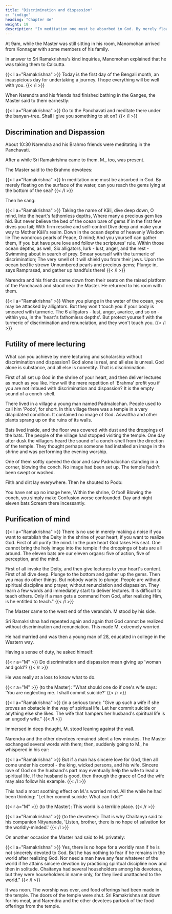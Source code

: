 ```yaml
---
title: "Discrimination and dispassion"
c: "indigo"
heading: "Chapter 4e"
weight: 19
description: "In meditation one must be absorbed in God. By merely floating on the surface of the water, can you reach the gems lying at the bottom of the sea?"
---
```



At 9am, while the Master was still sitting in his room, Manomohan arrived from Konnagar with some members of his family. 

In answer to Sri Ramakrishna's kind inquiries, Manomohan explained that he was taking them to Calcutta.

{{< l a="Ramakrishna" >}}
Today is the first day of the Bengali month, an inauspicious day for undertaking a journey. I hope everything will be well with you.
{{< /l >}}

When Narendra and his friends had finished bathing in the Ganges, the Master said to them earnestly: 

{{< l a="Ramakrishna" >}}
Go to the Panchavati and meditate there under the banyan-tree. Shall I give you something to sit on?
{{< /l >}}



## Discrimination and Dispassion

About 10:30 Narendra and his Brahmo friends were meditating in the Panchavati.

After a while Sri Ramakrishna came to them. M., too, was present.

The Master said to the Brahmo devotees: 

{{< l a="Ramakrishna" >}}
In meditation one must be absorbed in God. By merely floating on the surface of the water, can you reach the gems lying at the
bottom of the sea?
{{< /l >}}


Then he sang:

{{< l a="Ramakrishna" >}}
Taking the name of Kāli, dive deep down,
O mind, Into the heart's fathomless depths,
Where many a precious gem lies hid.
But never believe the bed of the ocean bare of gems
If in the first few dives you fail;
With firm resolve and self-control
Dive deep and make your way to Mother Kāli's realm.
Down in the ocean depths of heavenly Wisdom lie
The wondrous pearls of Peace, O mind;
And you yourself can gather them,
If you but have pure love and follow the scriptures' rule.
Within those ocean depths, as well,
Six alligators, lurk - lust, anger, and the rest -
Swimming about in search of prey.
Smear yourself with the turmeric of discrimination;
The very smell of it will shield you from their jaws.
Upon the ocean bed lie strewn
Unnumbered pearls and precious gems;
Plunge in, says Ramprasad, and gather up handfuls there!
{{< /l >}}


Narendra and his friends came down from their seats on the raised platform of the Panchavati and stood near the Master. He returned to his room with them. 

{{< l a="Ramakrishna" >}}
When you plunge in the water of the ocean, you may be attacked by alligators. But they won't touch you if your body is smeared with turmeric. The 6 alligators - lust, anger, avarice, and so on - within you, in the 'heart's fathomless depths'. But protect yourself with the turmeric of discrimination and renunciation, and they won't touch you.
{{< /l >}}


## Futility of mere lecturing

What can you achieve by mere lecturing and scholarship without discrimination and dispassion? God alone is real, and all else is unreal. God alone is substance, and all else is nonentity. That is discrimination.

First of all set up God in the shrine of your heart, and then deliver lectures as much as you like. How will the mere repetition of 'Brahma' profit you if you are not imbued with discrimination and dispassion? It is the empty sound of a conch-shell.

There lived in a village a young man named Padmalochan. People used to call him 'Podo', for short. In this village there was a temple in a very dilapidated condition. It contained no image of God. Aśwattha and other plants sprang up on the ruins of its walls.

Bats lived inside, and the floor was covered with dust and the droppings of the bats. The people of the village had stopped visiting the temple. One day after dusk the villagers heard the sound of a conch-shell from the direction of the temple. They thought perhaps someone had installed an image in the shrine and was performing the evening worship. 

One of them softly opened the door and saw Padmalochan standing in a corner, blowing the conch. No image had been set up. The temple hadn't been swept or washed.

Filth and dirt lay everywhere. Then he shouted to Podo:

You have set up no image here,
Within the shrine, O fool!
Blowing the conch, you simply make
Confusion worse confounded.
Day and night eleven bats
Scream there incessantly.



## Purification of mind

{{< l a="Ramakrishna" >}}
There is no use in merely making a noise if you want to establish the Deity in the shrine of your heart, if you want to realize God. First of all purify the mind. In the pure heart God takes His seat. One cannot bring the holy image into the temple if the droppings of bats are all around. The eleven bats are our eleven organs: five of action, five of perception, and the mind.

First of all invoke the Deity, and then give lectures to your heart's content. First of all dive deep. Plunge to the bottom and gather up the gems. Then you may do other things. But nobody wants to plunge. People are without spiritual discipline and prayer, without renunciation and dispassion. They learn a few words and immediately start to deliver lectures. It is difficult to teach others. Only if a man gets a command from God, after realizing Him, is he entitled to teach."
{{< /l >}}

The Master came to the west end of the verandah. M stood by his side. 

Sri Ramakrishna had repeated again and again that God cannot be realized without discrimination and renunciation. This made M. extremely worried. 

He had married and was then a young man of 28, educated in college in the Western way. 

Having a sense of duty, he asked himself:

{{< r a="M" >}}
Do discrimination and dispassion mean giving up 'woman and gold'?
{{< /r >}}

He was really at a loss to know what to do.

{{< r a="M" >}}
(to the Master): "What should one do if one's wife says: 'You are neglecting me. I shall commit suicide?'
{{< /r >}}


{{< l a="Ramakrishna" >}}
(in a serious tone): "Give up such a wife if she proves an obstacle in the way of spiritual life. Let her commit suicide or anything else she likes. The wife that hampers her husband's spiritual life is an ungodly wife."
{{< /l >}}


Immersed in deep thought, M. stood leaning against the wall. 

Narendra and the other devotees remained silent a few minutes. The Master exchanged several words with
them; then, suddenly going to M., he whispered in his ear: 

{{< l a="Ramakrishna" >}}
But if a man has sincere love for God, then all come under his control - the king, wicked persons, and his wife. Sincere love of God on the husband's part may eventually help the wife to lead a spiritual life. If the husband is good, then through the grace of God the wife may also follow his example.
{{< /l >}}

This had a most soothing effect on M.'s worried mind. All the while he had been thinking: "Let her commit suicide. What can I do?"

{{< r a="M" >}}
(to the Master): This world is a terrible place.
{{< /r >}}


{{< l a="Ramakrishna" >}}
(to the devotees): That is why Chaitanya said to his companion Nityananda, 'Listen, brother, there is no hope of salvation for the worldly-minded.'
{{< /l >}}

On another occasion the Master had said to M. privately: 

{{< l a="Ramakrishna" >}}
Yes, there is no hope for a worldly man if he is not sincerely devoted to God. But he has nothing to fear if he remains in the world after realizing God. Nor need a man have any fear whatever of the world if he attains sincere devotion by practising spiritual discipline now and then in solitude. Chaitanya had several householders among his devotees, but they were householders in name only, for they lived unattached to the world."
{{< /l >}}


It was noon. The worship was over, and food offerings had been made in the temple. The doors of the temple were shut. Sri Ramakrishna sat down for his meal, and Narendra and the other devotees partook of the food offerings from the temple.

